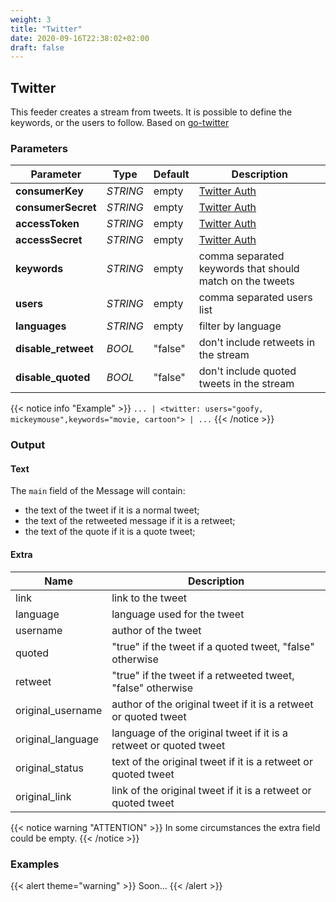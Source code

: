 ```yaml
---
weight: 3
title: "Twitter"
date: 2020-09-16T22:38:02+02:00
draft: false
---
```


## Twitter

This feeder creates a stream from tweets. It is possible to define the keywords, or the users to follow.
Based on [go-twitter](https://github.com/dghubble/go-twitter)

### Parameters

| Parameter           | Type     | Default | Description                                                                             |
|---------------------|----------|---------|-----------------------------------------------------------------------------------------|
| **consumerKey**     | _STRING_ | empty   | [Twitter Auth](https://developer.twitter.com/en/docs/twitter-api/getting-started/guide) |
| **consumerSecret**  | _STRING_ | empty   | [Twitter Auth](https://developer.twitter.com/en/docs/twitter-api/getting-started/guide) |
| **accessToken**     | _STRING_ | empty   | [Twitter Auth](https://developer.twitter.com/en/docs/twitter-api/getting-started/guide) |
| **accessSecret**    | _STRING_ | empty   | [Twitter Auth](https://developer.twitter.com/en/docs/twitter-api/getting-started/guide) |
| **keywords**        | _STRING_ | empty   | comma separated keywords that should match on the tweets                                |
| **users**           | _STRING_ | empty   | comma separated users list                                                              |
| **languages**       | _STRING_ | empty   | filter by language                                                                      |
| **disable_retweet** | _BOOL_   | "false" | don't include retweets in the stream                                                    |
| **disable_quoted**  | _BOOL_   | "false" | don't include quoted tweets in the stream                                               |
 
{{< notice info "Example" >}} 
`... | <twitter: users="goofy, mickeymouse",keywords="movie, cartoon"> | ...`
{{< /notice >}}

### Output

#### Text

The `main` field of the Message will contain:

 * the text of the tweet if it is a normal tweet;
 * the text of the retweeted message if it is a retweet;
 * the text of the quote if it is a quote tweet;

#### Extra

| Name              | Description                                                       |
|-------------------|-------------------------------------------------------------------|
| link              | link to the tweet                                                 |
| language          | language used for the tweet                                       |
| username          | author of the tweet                                               |
| quoted            | "true" if the tweet if a quoted tweet, "false" otherwise          |
| retweet           | "true" if the tweet if a retweeted tweet, "false" otherwise       |
| original_username | author of the original tweet if it is a retweet or quoted tweet   |
| original_language | language of the original tweet if it is a retweet or quoted tweet |
| original_status   | text of the original tweet if it is a retweet or quoted tweet     |
| original_link     | link of the original tweet if it is a retweet or quoted tweet     |

{{< notice warning "ATTENTION" >}} 
In some circumstances the extra field could be empty.
{{< /notice >}}

### Examples

{{< alert theme="warning" >}}
Soon...
{{< /alert >}} 